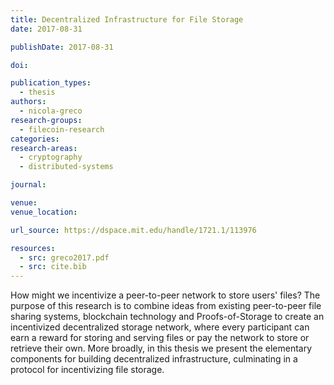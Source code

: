```yaml
---
title: Decentralized Infrastructure for File Storage
date: 2017-08-31

publishDate: 2017-08-31

doi:

publication_types:
  - thesis
authors:
  - nicola-greco
research-groups:
  - filecoin-research
categories:
research-areas:
  - cryptography
  - distributed-systems

journal:

venue:
venue_location: 

url_source: https://dspace.mit.edu/handle/1721.1/113976

resources:
  - src: greco2017.pdf
  - src: cite.bib
---
```

How might we incentivize a peer-to-peer network to store users' files? The purpose of this research is to combine ideas from existing peer-to-peer file sharing systems, blockchain technology and Proofs-of-Storage to create an incentivized decentralized storage network, where every participant can earn a reward for storing and serving files or pay the network to store or retrieve their own. More broadly, in this thesis we present the elementary components for building decentralized infrastructure, culminating in a protocol for incentivizing file storage.
